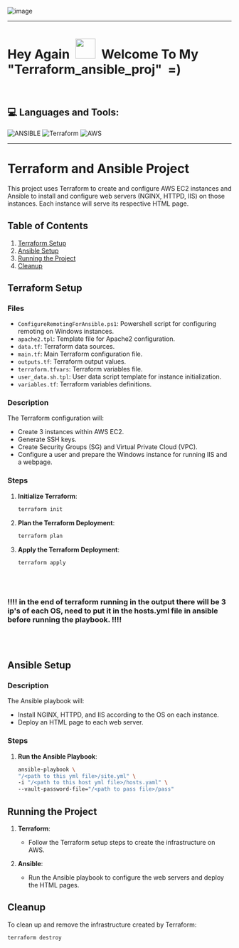 ![image](https://github.com/IftachZilcaPaz/ci_cd_github_action_aws/assets/151572520/c4b1a850-020a-42af-942a-37f0a8796a49)

---

<p>
<h1> Hey Again &nbsp;<img src="https://raw.githubusercontent.com/MartinHeinz/MartinHeinz/master/wave.gif" height="45" width="45"/>&nbsp;&nbsp;Welcome To My "Terraform_ansible_proj" &nbsp;=)</h1>
</p>
<br/>

## 💻 Languages and Tools:

![ANSIBLE](https://img.shields.io/badge/ansible-%231A1918.svg?style=flat&logo=ansible&logoColor=white) ![Terraform](https://img.shields.io/badge/terraform-%235835CC.svg?style=flat&logo=terraform&logoColor=white) ![AWS](https://img.shields.io/badge/AWS-%23FF9900.svg?style=flat&logo=amazon-aws&logoColor=white)




---

# Terraform and Ansible Project

This project uses Terraform to create and configure AWS EC2 instances and Ansible to install and configure web servers (NGINX, HTTPD, IIS) on those instances. Each instance will serve its respective HTML page.

## Table of Contents

1. [Terraform Setup](#terraform-setup)
2. [Ansible Setup](#ansible-setup)
3. [Running the Project](#running-the-project)
4. [Cleanup](#cleanup)

## Terraform Setup

### Files

- `ConfigureRemotingForAnsible.ps1`: Powershell script for configuring remoting on Windows instances.
- `apache2.tpl`: Template file for Apache2 configuration.
- `data.tf`: Terraform data sources.
- `main.tf`: Main Terraform configuration file.
- `outputs.tf`: Terraform output values.
- `terraform.tfvars`: Terraform variables file.
- `user_data.sh.tpl`: User data script template for instance initialization.
- `variables.tf`: Terraform variables definitions.

### Description

The Terraform configuration will:
- Create 3 instances within AWS EC2.
- Generate SSH keys.
- Create Security Groups (SG) and Virtual Private Cloud (VPC).
- Configure a user and prepare the Windows instance for running IIS and a webpage.

### Steps

1. **Initialize Terraform**:
    ```bash
    terraform init
    ```

2. **Plan the Terraform Deployment**:
    ```bash
    terraform plan
    ```

3. **Apply the Terraform Deployment**:
    ```bash
    terraform apply
    ```
</br>
</br>
    
### !!!! in the end of terraform running in the output there will be 3 ip's of each OS, need to put it in the hosts.yml file in ansible before running the playbook. !!!!
</br>
</br>


## Ansible Setup

### Description

The Ansible playbook will:
- Install NGINX, HTTPD, and IIS according to the OS on each instance.
- Deploy an HTML page to each web server.

### Steps

1. **Run the Ansible Playbook**:
    ```bash
    ansible-playbook \
    "/<path to this yml file>/site.yml" \
    -i "/<path to this host yml file>/hosts.yaml" \
    --vault-password-file="/<path to pass file>/pass"
    ```

## Running the Project

1. **Terraform**:
    - Follow the Terraform setup steps to create the infrastructure on AWS.
    
2. **Ansible**:
    - Run the Ansible playbook to configure the web servers and deploy the HTML pages.

## Cleanup

To clean up and remove the infrastructure created by Terraform:

```bash
terraform destroy









  
